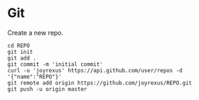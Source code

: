 Git
===

Create a new repo.

    cd REPO
    git init
    git add .
    git commit -m 'initial commit'
    curl -u 'joyrexus' https://api.github.com/user/repos -d '{"name":"REPO"}'
    git remote add origin https://github.com/joyrexus/REPO.git
    git push -u origin master

